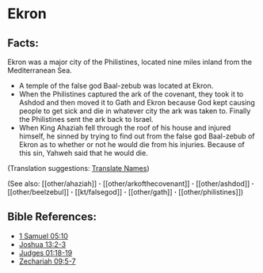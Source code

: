 # Ekron #

## Facts: ##

Ekron was a major city of the Philistines, located nine miles inland from the Mediterranean Sea.

* A temple of the false god Baal-zebub was located at Ekron.
* When the Philistines captured the ark of the covenant, they took it to Ashdod and then moved it to Gath and Ekron because God kept causing people to get sick and die in whatever city the ark was taken to. Finally the Philistines sent the ark back to Israel.
* When King Ahaziah fell through the roof of his house and injured himself, he sinned by trying to find out from the false god Baal-zebub of Ekron as to whether or not he would die from his injuries. Because of this sin, Yahweh said that he would die.

(Translation suggestions: [Translate Names](en/ta-vol1/translate/man/translate-names)) 

(See also: [[other/ahaziah]] **·** [[other/arkofthecovenant]] **·** [[other/ashdod]] **·** [[other/beelzebul]] **·** [[kt/falsegod]] **·** [[other/gath]] **·** [[other/philistines]])

## Bible References: ##

* [1 Samuel 05:10](en/tn/1sa/help/05/10)
* [Joshua 13:2-3](en/tn/jos/help/13/02)
* [Judges 01:18-19](en/tn/jdg/help/01/18)
* [Zechariah 09:5-7](en/tn/zec/help/09/05)